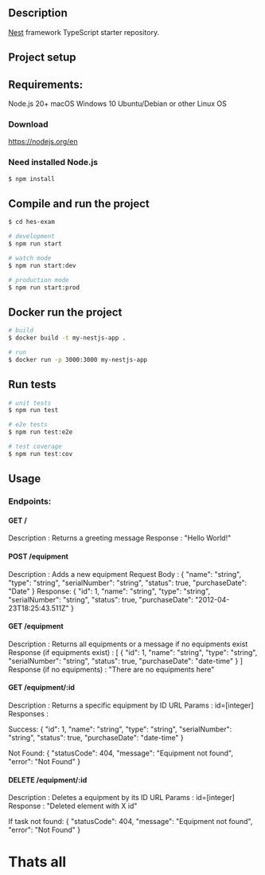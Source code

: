 ## Description

[Nest](https://github.com/nestjs/nest) framework TypeScript starter repository.

## Project setup

## Requirements:
Node.js 20+
macOS
Windows 10
Ubuntu/Debian or other Linux OS

### Download
https://nodejs.org/en

### Need installed Node.js

```bash
$ npm install
```

## Compile and run the project

```bash
$ cd hes-exam

# development
$ npm run start

# watch mode
$ npm run start:dev

# production mode
$ npm run start:prod
```

## Docker run the project

```bash
# build
$ docker build -t my-nestjs-app .

# run
$ docker run -p 3000:3000 my-nestjs-app
```

## Run tests

```bash
# unit tests
$ npm run test

# e2e tests
$ npm run test:e2e

# test coverage
$ npm run test:cov
```

## Usage

### Endpoints:

#### GET /

Description : Returns a greeting message
Response :
"Hello World!"

#### POST /equipment

Description : Adds a new equipment
Request Body :
{
"name": "string",
"type": "string",
"serialNumber": "string",
"status": true,
"purchaseDate": "Date"
}
Response:
{
"id": 1,
"name": "string",
"type": "string",
"serialNumber": "string",
"status": true,
"purchaseDate": "2012-04-23T18:25:43.511Z"
}

#### GET /equipment

Description : Returns all equipments or a message if no equipments exist
Response (if equipments exist) :
[
{
"id": 1,
"name": "string",
"type": "string",
"serialNumber": "string",
"status": true,
"purchaseDate": "date-time"
}
]
Response (if no equipments) :
"There are no equipments here"

#### GET /equipment/:id

Description : Returns a specific equipment by ID
URL Params : id=[integer]
Responses :

Success:
{
"id": 1,
"name": "string",
"type": "string",
"serialNumber": "string",
"status": true,
"purchaseDate": "date-time"
}

Not Found:
{
"statusCode": 404,
"message": "Equipment not found",
"error": "Not Found"
}

#### DELETE /equipment/:id

Description : Deletes a equipment by its ID
URL Params : id=[integer]
Response :
"Deleted element with X id"

If task not found:
{
"statusCode": 404,
"message": "Equipment not found",
"error": "Not Found"
}

# Thats all
